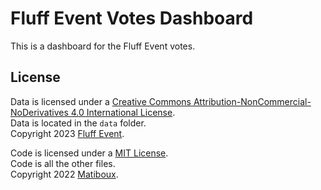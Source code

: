 # Fluff Event Votes Dashboard

This is a dashboard for the Fluff Event votes.


## License

Data is licensed under a [Creative Commons Attribution-NonCommercial-NoDerivatives 4.0 International License](LICENSE-DATA).  
Data is located in the `data` folder.  
Copyright 2023 [Fluff Event](https://fluffevent.fr).

Code is licensed under a [MIT License](LICENSE).  
Code is all the other files.  
Copyright 2022 [Matiboux](https://matiboux.me).
